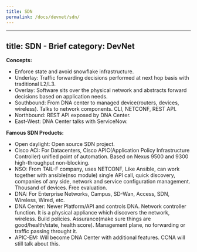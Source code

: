 ```yaml
---
title: SDN
permalink: /docs/devnet/sdn/
---
```

---
title: SDN - Brief
category: DevNet
---

**Concepts:**
* Enforce state and avoid snowflake infrastructure.
* Underlay: Traffic forwarding decisions performed at next hop basis with traditional L2/L3.
* Overlay: Software sits over the physical network and abstracts forward decisions based on application needs.
* Southbound: From DNA center to managed device(routers, devices, wireless). Talks to network components. CLI, NETCONF, REST API.
* Northbound: REST API exposed by DNA Center.
* East-West: DNA Center talks with ServiceNow.

**Famous SDN Products:**
* Open daylight: Open source SDN project.
* Cisco ACI: For Datacenters, Cisco APIC(Application Policy Infrastructure Controller) unified point of automation. Based on Nexus 9500 and 9300 high-throughput non-blocking.
* NSO: From TAIL-F company, uses NETCONF, Like Ansible, can work together with ansible(nso module) single API call, quick discovery, companies of any side, network and service configuration management. Thousand of devices. Free evaluation.
* DNA: For Enterprise Networks, Campus, SD-Wan, Access, SDN, Wireless, Wired, etc.
* DNA Center: Newer Platform/API and controls DNA. Network controller function. It is a physical appliance which discovers the network, wireless. Build policies. Assurance(make sure things are good/health/state, health score). Management plane, no forwarding or traffic passing throught it.
* APIC-EM: Will become DNA Center with additional features. CCNA will still talk about this.
